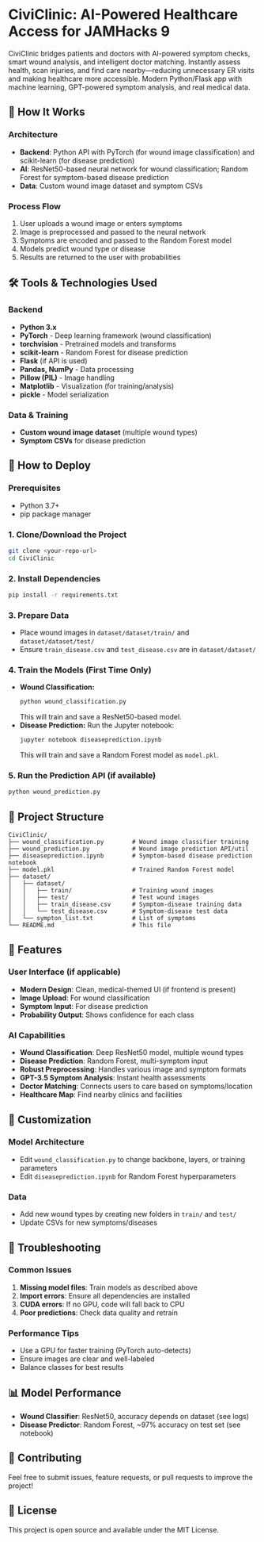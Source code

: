 # CiviClinic: AI-Powered Healthcare Access for JAMHacks 9

CiviClinic bridges patients and doctors with AI-powered symptom checks, smart wound analysis, and intelligent doctor matching. Instantly assess health, scan injuries, and find care nearby—reducing unnecessary ER visits and making healthcare more accessible. Modern Python/Flask app with machine learning, GPT-powered symptom analysis, and real medical data.

## 🎯 How It Works

### Architecture
- **Backend**: Python API with PyTorch (for wound image classification) and scikit-learn (for disease prediction)
- **AI**: ResNet50-based neural network for wound classification; Random Forest for symptom-based disease prediction
- **Data**: Custom wound image dataset and symptom CSVs

### Process Flow
1. User uploads a wound image or enters symptoms
2. Image is preprocessed and passed to the neural network
3. Symptoms are encoded and passed to the Random Forest model
4. Models predict wound type or disease
5. Results are returned to the user with probabilities

## 🛠️ Tools & Technologies Used

### Backend
- **Python 3.x**
- **PyTorch** - Deep learning framework (wound classification)
- **torchvision** - Pretrained models and transforms
- **scikit-learn** - Random Forest for disease prediction
- **Flask** (if API is used)
- **Pandas, NumPy** - Data processing
- **Pillow (PIL)** - Image handling
- **Matplotlib** - Visualization (for training/analysis)
- **pickle** - Model serialization

### Data & Training
- **Custom wound image dataset** (multiple wound types)
- **Symptom CSVs** for disease prediction

## 🚀 How to Deploy

### Prerequisites
- Python 3.7+
- pip package manager

### 1. Clone/Download the Project
```bash
git clone <your-repo-url>
cd CiviClinic
```

### 2. Install Dependencies
```bash
pip install -r requirements.txt
```

### 3. Prepare Data
- Place wound images in `dataset/dataset/train/` and `dataset/dataset/test/`
- Ensure `train_disease.csv` and `test_disease.csv` are in `dataset/dataset/`

### 4. Train the Models (First Time Only)
- **Wound Classification:**
  ```bash
  python wound_classification.py
  ```
  This will train and save a ResNet50-based model.
- **Disease Prediction:**
  Run the Jupyter notebook:
  ```bash
  jupyter notebook diseaseprediction.ipynb
  ```
  This will train and save a Random Forest model as `model.pkl`.

### 5. Run the Prediction API (if available)
```bash
python wound_prediction.py
```

## 📁 Project Structure
```
CiviClinic/
├── wound_classification.py        # Wound image classifier training
├── wound_prediction.py            # Wound image prediction API/util
├── diseaseprediction.ipynb        # Symptom-based disease prediction notebook
├── model.pkl                      # Trained Random Forest model
├── dataset/
│   ├── dataset/
│   │   ├── train/                 # Training wound images
│   │   ├── test/                  # Test wound images
│   │   ├── train_disease.csv      # Symptom-disease training data
│   │   └── test_disease.csv       # Symptom-disease test data
│   └── sympton_list.txt           # List of symptoms
└── README.md                      # This file
```

## 🎨 Features

### User Interface (if applicable)
- **Modern Design**: Clean, medical-themed UI (if frontend is present)
- **Image Upload**: For wound classification
- **Symptom Input**: For disease prediction
- **Probability Output**: Shows confidence for each class

### AI Capabilities
- **Wound Classification**: Deep ResNet50 model, multiple wound types
- **Disease Prediction**: Random Forest, multi-symptom input
- **Robust Preprocessing**: Handles various image and symptom formats
- **GPT-3.5 Symptom Analysis**: Instant health assessments
- **Doctor Matching**: Connects users to care based on symptoms/location
- **Healthcare Map**: Find nearby clinics and facilities

## 🔧 Customization

### Model Architecture
- Edit `wound_classification.py` to change backbone, layers, or training parameters
- Edit `diseaseprediction.ipynb` for Random Forest hyperparameters

### Data
- Add new wound types by creating new folders in `train/` and `test/`
- Update CSVs for new symptoms/diseases

## 🐛 Troubleshooting

### Common Issues
1. **Missing model files**: Train models as described above
2. **Import errors**: Ensure all dependencies are installed
3. **CUDA errors**: If no GPU, code will fall back to CPU
4. **Poor predictions**: Check data quality and retrain

### Performance Tips
- Use a GPU for faster training (PyTorch auto-detects)
- Ensure images are clear and well-labeled
- Balance classes for best results

## 📊 Model Performance
- **Wound Classifier**: ResNet50, accuracy depends on dataset (see logs)
- **Disease Predictor**: Random Forest, ~97% accuracy on test set (see notebook)

## 🤝 Contributing
Feel free to submit issues, feature requests, or pull requests to improve the project!

## 📄 License
This project is open source and available under the MIT License.
